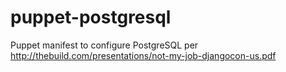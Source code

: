 puppet-postgresql
=================

Puppet manifest to configure PostgreSQL per http://thebuild.com/presentations/not-my-job-djangocon-us.pdf